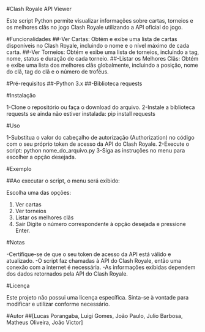 #Clash Royale API Viewer

Este script Python permite visualizar informações sobre cartas, torneios e os
melhores clãs no jogo Clash Royale utilizando a API oficial do jogo.

#Funcionalidades
##-Ver Cartas: Obtém e exibe uma lista de cartas disponíveis no Clash Royale,
incluindo o nome e o nível máximo de cada carta.
##-Ver Torneios: Obtém e exibe uma lista de torneios, incluindo a tag, nome,
status e duração de cada torneio.
##-Listar os Melhores Clãs: Obtém e exibe uma lista dos melhores clãs 
globalmente, incluindo a posição, nome do clã, tag do clã e o número de 
troféus.

#Pré-requisitos
##-Python 3.x
##-Biblioteca requests

#Instalação

1-Clone o repositório ou faça o download do arquivo.
2-Instale a biblioteca requests se ainda não estiver instalada:
pip install requests

#Uso

1-Substitua o valor do cabeçalho de autorização (Authorization) no código
com o seu próprio token de acesso da API do Clash Royale.
2-Execute o script:
python nome_do_arquivo.py
3-Siga as instruções no menu para escolher a opção desejada.

#Exemplo

##Ao executar o script, o menu será exibido:

Escolha uma das opções:
1. Ver cartas
2. Ver torneios
3. Listar os melhores clãs
4. Sair
Digite o número correspondente à opção desejada e pressione Enter.

#Notas

-Certifique-se de que o seu token de acesso da API está válido e atualizado.
-O script faz chamadas à API do Clash Royale, então uma conexão com a internet é necessária.
-As informações exibidas dependem dos dados retornados pela API do Clash Royale.

#Licença

Este projeto não possui uma licença específica. Sinta-se à vontade para modificar e utilizar conforme necessário.

#Autor
##[Lucas Porangaba, Luigi Gomes, João Paulo, Julio Barbosa, Matheus Oliveira, João Victor]
